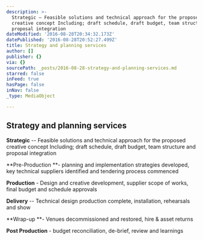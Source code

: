 ```yaml
---
description: >-
  Strategic – Feasible solutions and technical approach for the proposed
  creative concept Including; draft schedule, draft budget, team structure and
  proposal integration
dateModified: '2016-08-28T20:34:32.173Z'
datePublished: '2016-08-28T20:52:27.499Z'
title: Strategy and planning services
author: []
publisher: {}
via: {}
sourcePath: _posts/2016-08-28-strategy-and-planning-services.md
starred: false
inFeed: true
hasPage: false
inNav: false
_type: MediaObject

---
```

## Strategy and planning services

**Strategic** -- Feasible solutions and technical approach for the proposed creative concept Including; draft schedule, draft budget, team structure and proposal integration

**Pre-Production **- planning and implementation strategies developed, key technical suppliers identified and tendering process commenced

**Production** - Design and creative development, supplier scope of works, final budget and schedule approvals

**Delivery** -- Technical design production complete, installation, rehearsals and show

**Wrap-up **- Venues decommissioned and restored, hire & asset returns

**Post Production** - budget reconciliation, de-brief, review and learnings
